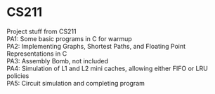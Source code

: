 # CS211
Project stuff from CS211  
PA1: Some basic programs in C for warmup  
PA2: Implementing Graphs, Shortest Paths, and Floating Point Representations in C  
PA3: Assembly Bomb, not included  
PA4: Simulation of L1 and L2 mini caches, allowing either FIFO or LRU policies  
PA5: Circuit simulation and completing program  
 
